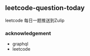 <!-- START doctoc generated TOC please keep comment here to allow auto update -->
<!-- DON'T EDIT THIS SECTION, INSTEAD RE-RUN doctoc TO UPDATE -->
<!-- END doctoc generated TOC please keep comment here to allow auto update -->

## leetcode-question-today

leetcode 每日一题推送到Zulip

### acknowledgement

- graphql
- leetcode
